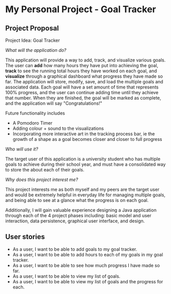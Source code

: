 # My Personal Project - Goal Tracker

## Project Proposal

Project Idea: Goal Tracker 

*What will the application do?*

This application will provide a way to add, track, and visualize various goals. 
The user can **add** how many hours they have put into achieving the goal, **track** to see the running 
total hours they have worked on each goal, and **visualize** through a graphical dashboard what progress they have made 
so far. The application will store, modify, save, and load the multiple goals and associated data. Each goal will have a 
set amount of time that represents 100% progress, and the user can continue adding time until they achieve that number. When they are 
finished, the goal will be marked as complete, and the application will say "Congratulations!"

Future functionality includes
- A Pomodoro Timer
- Adding colour + sound to the visualizations
- Incorporating more interactive art in the tracking process bar, ie the growth of a shape as a goal becomes closer and closer to full progress


*Who will use it?*

The target user of this application is a university student who has multiple goals to achieve during their school year,
and must have a consolidated way to store the about each of their goals.

*Why does this project interest me?*

This project interests me as both myself and my peers are the target user and would be extremely helpful in everyday life for managing multiple goals, and being 
able to see at a glance what the progress is on each goal.  

Additionally, I will gain valuable experience designing a Java application through each of the 4 project phases including: basic model and user interaction, data
persistence, graphical user interface, and design.

## User stories
- As a user, I want to be able to add goals to my goal tracker.
- As a user, I want to be able to add hours to each of my goals in my goal tracker.
- As a user, I want to be able to see how much progress I have made so far.
- As a user, I want to be able to view my list of goals.
- As a user, I want to be able to view my list of goals and the progress for each. 

